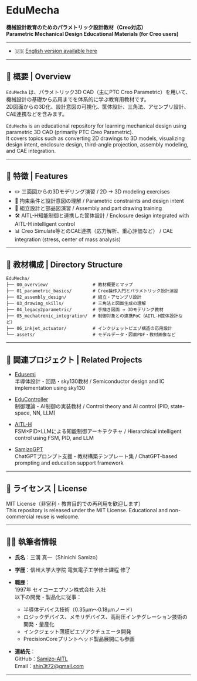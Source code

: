 # EduMecha

**機械設計教育のためのパラメトリック設計教材（Creo対応）**  
**Parametric Mechanical Design Educational Materials (for Creo users)**

---
- 🇺🇸 [English version available here](./README_en.md)
---

## 📘 概要 | Overview

`EduMecha` は、パラメトリック3D CAD（主にPTC Creo Parametric）を用いて、機械設計の基礎から応用までを体系的に学ぶ教育用教材です。  
2D図面からの3D化、設計意図の可視化、筐体設計、三角法、アセンブリ設計、CAE連携などを含みます。

`EduMecha` is an educational repository for learning mechanical design using parametric 3D CAD (primarily PTC Creo Parametric).  
It covers topics such as converting 2D drawings to 3D models, visualizing design intent, enclosure design, third-angle projection, assembly modeling, and CAE integration.

---

## 🔧 特徴 | Features

- ✏️ 三面図からの3Dモデリング演習 / 2D → 3D modeling exercises  
- 📐 拘束条件と設計意図の理解 / Parametric constraints and design intent  
- 🧩 組立設計と部品図演習 / Assembly and part drawing training  
- 🛠 AITL-H知能制御と連携した筐体設計 / Enclosure design integrated with AITL-H intelligent control  
- 📊 Creo Simulate等とのCAE連携（応力解析、重心評価など） / CAE integration (stress, center of mass analysis)

---

## 🧱 教材構成 | Directory Structure

```text
EduMecha/
├── 00_overview/                 # 教材概要とマップ
├── 01_parametric_basics/        # Creo操作入門とパラメトリック設計演習
├── 02_assembly_design/          # 組立・アセンブリ設計
├── 03_drawing_skills/           # 三角法と図面生成の理解
├── 04_legacy2parametric/        # 手描き図面 → 3Dモデリング教材
├── 05_mechatronic_integration/  # 制御対象との連携PoC（AITL-H筐体設計など）
├── 06_inkjet_actuator/          # インクジェットピエゾ構造の応用設計
└── assets/                      # モデルデータ・図面PDF・教材画像など
```

---

## 🔗 関連プロジェクト | Related Projects

- [Edusemi](https://github.com/Samizo-AITL/Edusemi-v4x)  
  半導体設計・回路・sky130教材 / Semiconductor design and IC implementation using sky130

- [EduController](https://github.com/Samizo-AITL/EduController)  
  制御理論・AI制御の実装教材 / Control theory and AI control (PID, state-space, NN, LLM)

- [AITL-H](https://github.com/Samizo-AITL/AITL-H)  
  FSM×PID×LLMによる知能制御アーキテクチャ / Hierarchical intelligent control using FSM, PID, and LLM

- [SamizoGPT](https://github.com/Samizo-AITL/SamizoGPT)  
  ChatGPTプロンプト支援・教材構築テンプレート集 / ChatGPT-based prompting and education support framework

---

## 📜 ライセンス | License

MIT License（非営利・教育目的での再利用を歓迎します）  
This repository is released under the MIT License. Educational and non-commercial reuse is welcome.

---

## 🧑‍🔬 執筆者情報

- **氏名**：三溝 真一（Shinichi Samizo）  
- **学歴**：信州大学大学院 電気電子工学修士課程 修了  

- **職歴**：  
  1997年 セイコーエプソン株式会社 入社  
  以下の開発・製品化に従事：  
  - 半導体デバイス技術（0.35µm〜0.18µmノード）  
  - ロジックデバイス、メモリデバイス、高耐圧インテグレーション技術の開発・量産化  
  - インクジェット薄膜ピエゾアクチュエータ開発  
  - PrecisionCoreプリントヘッド製品展開にも参画  

- **連絡先**：  
  GitHub：[Samizo-AITL](https://github.com/Samizo-AITL)  
  Email：[shin3t72@gmail.com](mailto:shin3t72@gmail.com)

---
